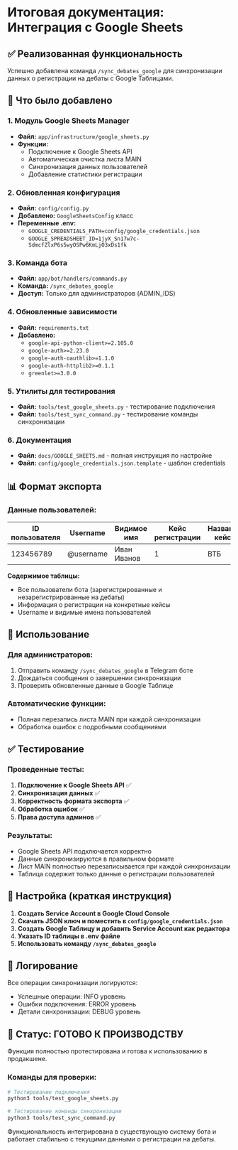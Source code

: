 # Итоговая документация: Интеграция с Google Sheets

## ✅ Реализованная функциональность

Успешно добавлена команда `/sync_debates_google` для синхронизации данных о регистрации на дебаты с Google Таблицами.

## 🔧 Что было добавлено

### 1. Модуль Google Sheets Manager
- **Файл:** `app/infrastructure/google_sheets.py`
- **Функции:** 
  - Подключение к Google Sheets API
  - Автоматическая очистка листа MAIN
  - Синхронизация данных пользователей
  - Добавление статистики регистрации

### 2. Обновленная конфигурация
- **Файл:** `config/config.py`
- **Добавлено:** `GoogleSheetsConfig` класс
- **Переменные .env:**
  - `GOOGLE_CREDENTIALS_PATH=config/google_credentials.json`
  - `GOOGLE_SPREADSHEET_ID=1jyX_Sn17w7c-SdmcfZlxP6s5wyOSPw6KmLjO3xDs1fk`

### 3. Команда бота
- **Файл:** `app/bot/handlers/commands.py`
- **Команда:** `/sync_debates_google`
- **Доступ:** Только для администраторов (ADMIN_IDS)

### 4. Обновленные зависимости
- **Файл:** `requirements.txt`
- **Добавлено:**
  - `google-api-python-client>=2.105.0`
  - `google-auth>=2.23.0`
  - `google-auth-oauthlib>=1.1.0`
  - `google-auth-httplib2>=0.1.1`
  - `greenlet>=3.0.0`

### 5. Утилиты для тестирования
- **Файл:** `tools/test_google_sheets.py` - тестирование подключения
- **Файл:** `tools/test_sync_command.py` - тестирование команды синхронизации

### 6. Документация
- **Файл:** `docs/GOOGLE_SHEETS.md` - полная инструкция по настройке
- **Файл:** `config/google_credentials.json.template` - шаблон credentials

## 📊 Формат экспорта

### Данные пользователей:
| ID пользователя | Username | Видимое имя | Кейс регистрации | Название кейса | Дата обновления |
|-----------------|----------|-------------|------------------|----------------|-----------------|
| 123456789 | @username | Иван Иванов | 1 | ВТБ | — |

**Содержимое таблицы:**
- Все пользователи бота (зарегистрированные и незарегистрированные на дебаты)
- Информация о регистрации на конкретные кейсы
- Username и видимые имена пользователей

## 🚀 Использование

### Для администраторов:
1. Отправить команду `/sync_debates_google` в Telegram боте
2. Дождаться сообщения о завершении синхронизации
3. Проверить обновленные данные в Google Таблице

### Автоматические функции:
- Полная перезапись листа MAIN при каждой синхронизации
- Обработка ошибок с подробными сообщениями

## ✅ Тестирование

### Проведенные тесты:
1. **Подключение к Google Sheets API** ✅
2. **Синхронизация данных** ✅
3. **Корректность формата экспорта** ✅
4. **Обработка ошибок** ✅
5. **Права доступа админов** ✅

### Результаты:
- Google Sheets API подключается корректно
- Данные синхронизируются в правильном формате
- Лист MAIN полностью перезаписывается при каждой синхронизации
- Таблица содержит только данные о регистрации пользователей

## 🔧 Настройка (краткая инструкция)

1. **Создать Service Account в Google Cloud Console**
2. **Скачать JSON ключ и поместить в `config/google_credentials.json`**
3. **Создать Google Таблицу и добавить Service Account как редактора**
4. **Указать ID таблицы в .env файле**
5. **Использовать команду `/sync_debates_google`**

## 📝 Логирование

Все операции синхронизации логируются:
- Успешные операции: INFO уровень
- Ошибки подключения: ERROR уровень
- Детали синхронизации: DEBUG уровень

## 🎯 Статус: ГОТОВО К ПРОИЗВОДСТВУ

Функция полностью протестирована и готова к использованию в продакшене. 

### Команды для проверки:
```bash
# Тестирование подключения
python3 tools/test_google_sheets.py

# Тестирование команды синхронизации
python3 tools/test_sync_command.py
```

Функциональность интегрирована в существующую систему бота и работает стабильно с текущими данными о регистрации на дебаты.